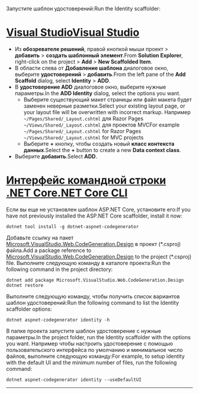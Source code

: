 <span data-ttu-id="30ea5-101">Запустите шаблон удостоверений:</span><span class="sxs-lookup"><span data-stu-id="30ea5-101">Run the Identity scaffolder:</span></span>

# <a name="visual-studiotabvisual-studio"></a>[<span data-ttu-id="30ea5-102">Visual Studio</span><span class="sxs-lookup"><span data-stu-id="30ea5-102">Visual Studio</span></span>](#tab/visual-studio)

* <span data-ttu-id="30ea5-103">Из **обозревателе решений**, правой кнопкой мыши проект > **добавить** > **создать шаблонный элемент**.</span><span class="sxs-lookup"><span data-stu-id="30ea5-103">From **Solution Explorer**, right-click on the project > **Add** > **New Scaffolded Item**.</span></span>
* <span data-ttu-id="30ea5-104">В области слева от **Добавление шаблона** диалоговое окно, выберите **удостоверений** > **добавить**.</span><span class="sxs-lookup"><span data-stu-id="30ea5-104">From the left pane of the **Add Scaffold** dialog, select **Identity** > **ADD**.</span></span>
* <span data-ttu-id="30ea5-105">В **удостоверение ADD** диалоговое окно, выберите нужные параметры.</span><span class="sxs-lookup"><span data-stu-id="30ea5-105">In the **ADD Identity** dialog, select the options you want.</span></span>
  * <span data-ttu-id="30ea5-106">Выберите существующий макет страницы или файл макета будет заменен неверные разметки.</span><span class="sxs-lookup"><span data-stu-id="30ea5-106">Select your existing layout page, or your layout file will be overwritten with incorrect markup.</span></span> <span data-ttu-id="30ea5-107">Например `~/Pages/Shared/_Layout.cshtml` для Razor Pages `~/Views/Shared/_Layout.cshtml` для проектов MVC</span><span class="sxs-lookup"><span data-stu-id="30ea5-107">For example `~/Pages/Shared/_Layout.cshtml` for Razor Pages `~/Views/Shared/_Layout.cshtml` for MVC projects</span></span>
  * <span data-ttu-id="30ea5-108">Выберите **+** кнопку, чтобы создать новый **класс контекста данных**.</span><span class="sxs-lookup"><span data-stu-id="30ea5-108">Select the **+** button to create a new **Data context class**.</span></span>
* <span data-ttu-id="30ea5-109">Выберите **добавить**.</span><span class="sxs-lookup"><span data-stu-id="30ea5-109">Select **ADD**.</span></span>

# <a name="net-core-clitabnetcore-cli"></a>[<span data-ttu-id="30ea5-110">Интерфейс командной строки .NET Core</span><span class="sxs-lookup"><span data-stu-id="30ea5-110">.NET Core CLI</span></span>](#tab/netcore-cli)

<span data-ttu-id="30ea5-111">Если вы еще не установлен шаблон ASP.NET Core, установите его:</span><span class="sxs-lookup"><span data-stu-id="30ea5-111">If you have not previously installed the ASP.NET Core scaffolder, install it now:</span></span>

```cli
dotnet tool install -g dotnet-aspnet-codegenerator
```

<span data-ttu-id="30ea5-112">Добавьте ссылку на пакет [Microsoft.VisualStudio.Web.CodeGeneration.Design](https://www.nuget.org/packages/Microsoft.VisualStudio.Web.CodeGeneration.Design/) в проект (\*.csproj) файла.</span><span class="sxs-lookup"><span data-stu-id="30ea5-112">Add a package reference to [Microsoft.VisualStudio.Web.CodeGeneration.Design](https://www.nuget.org/packages/Microsoft.VisualStudio.Web.CodeGeneration.Design/) to the project (\*.csproj) file.</span></span> <span data-ttu-id="30ea5-113">Выполните следующую команду в каталоге проекта:</span><span class="sxs-lookup"><span data-stu-id="30ea5-113">Run the following command in the project directory:</span></span>

```cli
dotnet add package Microsoft.VisualStudio.Web.CodeGeneration.Design
dotnet restore
```

<span data-ttu-id="30ea5-114">Выполните следующую команду, чтобы получить список вариантов шаблон удостоверений:</span><span class="sxs-lookup"><span data-stu-id="30ea5-114">Run the following command to list the Identity scaffolder options:</span></span>

```cli
dotnet aspnet-codegenerator identity -h
```

<span data-ttu-id="30ea5-115">В папке проекта запустите шаблон удостоверение с нужные параметры.</span><span class="sxs-lookup"><span data-stu-id="30ea5-115">In the project folder, run the Identity scaffolder with the options you want.</span></span> <span data-ttu-id="30ea5-116">Например чтобы настроить удостоверение с помощью пользовательского интерфейса по умолчанию и минимальное число файлов, выполните следующую команду:</span><span class="sxs-lookup"><span data-stu-id="30ea5-116">For example, to setup identity with the default UI and the minimum number of files, run the following command:</span></span>

```cli
dotnet aspnet-codegenerator identity --useDefaultUI
```

---

